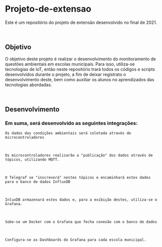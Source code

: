 # Projeto-de-extensao

  Este é um repositório do projeto de extensão desenvolvido no final de 2021.
 
⠀
## Objetivo

  O objetivo deste projeto é realizar o desenvolvimento do monitoramento de questões ambientais em escolas municipais. Para isso, utiliza-se tecnologias de IoT, então neste repositório trará todos os códigos e scripts desenvolvidos durante o projeto, a fim de deixar registrato o desenvolvimento deste, bem como auxiliar os alunos no aprendizados das tecnologias abordadas. 
  
⠀
## Desenvolvimento

### Em suma, será desenvolvido as seguintes integrações:
    Os dados das condições ambientais será coletada através de microcontroladores
⠀

    Os microcontroladores realizarão a "publicação" dos dados através de tópicos, utilizando MQTT.
⠀

    O Telegraf se "inscreverá" nestes tópicos e encaminhará estes dados para o banco de dados InfluxDB
⠀

    InluxDB armazenará estes dados e, para a exibição destes, utiliza-se o Grafana. 
⠀

    Sobe-se um Docker com o Grafana que fecha conexão com o banco de dados
⠀

    Configura-se as Dashboards do Grafana para cada escola municipal.
